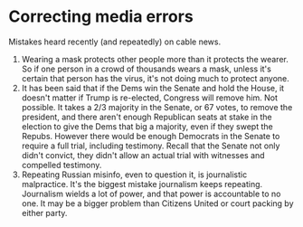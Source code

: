 # Correcting media errors
Mistakes heard recently (and repeatedly) on cable news. 
1. Wearing a mask protects other people more than it protects the wearer. So if one person in a crowd of thousands wears a mask, unless it's certain that person has the virus, it's not doing much to protect anyone.
2. It has been said that if the Dems win the Senate and hold the House, it doesn't matter if Trump is re-elected, Congress will remove him. Not possible. It takes a 2/3 majority in the Senate, or 67 votes, to remove the president, and there aren't enough Republican seats at stake in the election to give the Dems that big a majority, even if they swept the Repubs. However there would be enough Democrats in the Senate to require a full trial, including testimony. Recall that the Senate not only didn't convict, they didn't allow an actual trial with witnesses and compelled testimony.  
3. Repeating Russian misinfo, even to question it, is journalistic malpractice. It's the biggest mistake journalism keeps repeating. Journalism wields a lot of power, and that power is accountable to no one. It may be a bigger problem than Citizens United or court packing by either party.  


